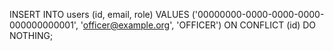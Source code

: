 INSERT INTO users (id, email, role)
VALUES ('00000000-0000-0000-0000-000000000001', 'officer@example.org', 'OFFICER')
ON CONFLICT (id) DO NOTHING;


